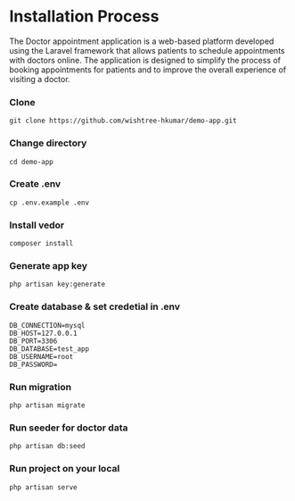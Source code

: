 # Installation Process
The Doctor appointment application is a web-based platform developed using the Laravel framework that allows patients to schedule appointments with doctors online. The application is designed to simplify the process of booking appointments for patients and to improve the overall experience of visiting a doctor.

### Clone
```
git clone https://github.com/wishtree-hkumar/demo-app.git
```

### Change directory
```
cd demo-app
```

### Create .env
```
cp .env.example .env
```

### Install vedor
```
composer install
```

### Generate app key
```
php artisan key:generate
```

### Create database & set credetial in .env
```
DB_CONNECTION=mysql
DB_HOST=127.0.0.1
DB_PORT=3306
DB_DATABASE=test_app
DB_USERNAME=root
DB_PASSWORD=
```

### Run migration
```
php artisan migrate
```

### Run seeder for doctor data
```
php artisan db:seed
```

### Run project on your local
```
php artisan serve
```